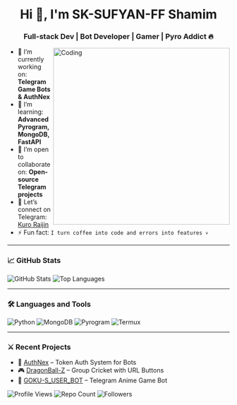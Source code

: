 <h1 align="center">Hi 👋, I'm SK-SUFYAN-FF Shamim</h1>
<h3 align="center">Full-stack Dev | Bot Developer | Gamer | Pyro Addict 🔥</h3>

<img align="right" alt="Coding" width="400" src="https://media.giphy.com/media/ZVik7pBtu9dNS/giphy.gif">


- 🔭 I’m currently working on: **Telegram Game Bots & AuthNex**
- 🌱 I’m learning: **Advanced Pyrogram, MongoDB, FastAPI**
- 👯 I’m open to collaborate on: **Open-source Telegram projects**
- 🤝 Let’s connect on Telegram: [Kuro Raijin](https://t.me/AuthNexXD)
- ⚡ Fun fact: `I turn coffee into code and errors into features 💀`

---

### 📈 GitHub Stats

![GitHub Stats](https://github-readme-stats.vercel.app/api?username=RyomenSukuna53&show_icons=true&theme=tokyonight)
![Top Languages](https://github-readme-stats.vercel.app/api/top-langs/?username=RyomenSukuna53&layout=compact&theme=tokyonight)

---

### 🛠️ Languages and Tools
![Python](https://img.shields.io/badge/-Python-05122A?style=flat&logo=python)
![MongoDB](https://img.shields.io/badge/-MongoDB-05122A?style=flat&logo=mongodb)
![Pyrogram](https://img.shields.io/badge/-Pyrogram-05122A?style=flat&logo=telegram)
![Termux](https://img.shields.io/badge/-Termux-05122A?style=flat&logo=gnu-bash)

---

### ⚔️ Recent Projects
- 🚀 [AuthNex](https://github.com/RyomenSukuna53/AuthNex) – Token Auth System for Bots
- 🎮 [DragonBall-Z](https://github.com/RyomenSukuna53/DragonBallZ) – Group Cricket with URL Buttons
- 🤖 [GOKU-S_USER_BOT](https://github.com/RyomenSukuna53/GOKU-S_USER_BOT) – Telegram Anime Game Bot


![Profile Views](https://komarev.com/ghpvc/?username=RyomenSukuna53&color=blue)
![Repo Count](https://badgen.net/github/repos/RyomenSukuna53/)
![Followers](https://img.shields.io/github/followers/RyomenSukuna53?label=Followers&style=social)
